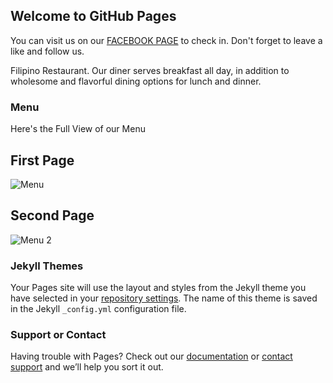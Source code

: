 ## Welcome to GitHub Pages

You can visit us on our [FACEBOOK PAGE](https://www.facebook.com/Amazing-Grace-Restaurant-107927027616035) to check in. Don't forget to leave a like and follow us.

Filipino Restaurant. Our diner serves breakfast all day, in addition to wholesome and flavorful dining options for lunch and dinner.

### Menu
Here's the Full View of our Menu

## First Page
![Menu](https://user-images.githubusercontent.com/80164448/110212300-bb5c0280-7e68-11eb-99a3-ee9cf7723836.jpg)

## Second Page
![Menu 2](https://user-images.githubusercontent.com/80164448/110212344-ee9e9180-7e68-11eb-94d4-edbfb2b50d91.jpg)

### Jekyll Themes

Your Pages site will use the layout and styles from the Jekyll theme you have selected in your [repository settings](https://github.com/AmazingGraceCorp/AmazingGrace/settings). The name of this theme is saved in the Jekyll `_config.yml` configuration file.

### Support or Contact

Having trouble with Pages? Check out our [documentation](https://docs.github.com/categories/github-pages-basics/) or [contact support](https://support.github.com/contact) and we’ll help you sort it out.
